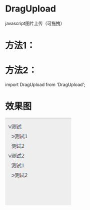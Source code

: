 # DragUpload
javascript图片上传（可拖拽）

# 方法1：
<script src="../upload.js"></script>

# 方法2：
import DragUpload from 'DragUpload';

# 效果图
![效果图](https://github.com/lqdsjcom/select-easy/blob/master/demo.jpg)

